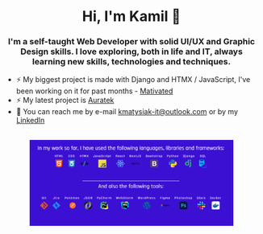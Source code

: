 
<div align="center">
  <h1>Hi,  I'm Kamil 👋</h1>
  <h3>
  I'm a self-taught Web Developer with solid UI/UX and Graphic Design skills. I love exploring, both in life and IT, always learning new skills, technologies and techniques. 
  </h3>
</div>

- ⚡ My biggest project is made with Django and HTMX / JavaScript, I've been working on it for past months - [Mativated](https://github.com/g4n3sha5/MATIVATED_dev)
- ⚡ My latest project is [Auratek](https://github.com/g4n3sha5/Auratek)
- 💬 You can reach me by e-mail kmatysiak-it@outlook.com or by my [LinkedIn](https://www.linkedin.com/in/kamilmatysiak/)

<br>
<div align="center">
  <img src="/technologies.png" width="80%"/>

</div>
